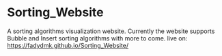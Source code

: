 # Sorting_Website
A sorting algorithms visualization website.
Currently the website supports Bubble and Insert sorting algorithms with more to come.
live on: https://fadydmk.github.io/Sorting_Website/

<!-- const quickSort = (arr) => {
  if (arr.length <= 1) {
    return arr;
  }

  let pivot = arr[0];
  let leftArr = [];
  let rightArr = [];

  for (let i = 1; i < arr.length; i++) {
    if (arr[i] < pivot) {
      leftArr.push(arr[i]);
    } else {
      rightArr.push(arr[i]);
    }
  }

  return [...quickSort(leftArr), pivot, ...quickSort(rightArr)];
}; -->

